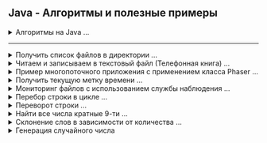 ## Java - Алгоритмы и полезные примеры

<details><summary>Алгоритмы на Java ...</summary><blockquote>

<details Сортировка выбором ><summary>Сортировка выбором.</summary>

```java
package algorithms;

import java.util.Arrays;

public class AlgorithmSelectionSort {

    public static void main(String[] args) {
        final int LEN = 10;
        int[] arrays = genarateIntArrays(LEN);

        System.out.println("Cортировка выбором.");
        System.out.println("Исходный массив: " + Arrays.toString(arrays));

        selectionSort(arrays);

        System.out.println("Отсортированный: " + Arrays.toString(arrays));
    }


    /**
     * Метод сортирует элементы (на месте) с помощью сортировки выбором
     */
    public static void selectionSort(int[] array) {
        for (int i = 0; i < array.length; i++) {
            int j = indexLowest(array, i);
            swapElements(array, i, j);
        }
    }

    /**
     * Метод меняет местами элементы в индексах i и j
     */
    private static void swapElements(int[] array, int i, int j) {
        int temp = array[i];
        array[i] = array[j];
        array[j] = temp;
    }

    /**
     * Метод находит индекс с наименьшим значением,
     * начиная с индекса при запуске (включительно)
     * и двигаясь к концу массива.
     */
    private static int indexLowest(int[] array, int start) {
        int lowIndex = start;
        for (int i = start; i < array.length; i++) {
            if (array[i] < array[lowIndex]) {
                lowIndex = i;
            }
        }
        return lowIndex;
    }

    /**
     * Метод генерации неупорядоченного массива с указанием размерности в аргументе
     */
    private static int[] genarateIntArrays(int len) {
        int[] arrRandom = new int[len];
        for (int i = 0; i < arrRandom.length; i++) {
            arrRandom[i] = (int) (i + Math.random() * 10);
        }
        return arrRandom;
    }

}

/* -----------------------------------

Cортировка выбором.
Исходный массив: [5, 3, 9, 12, 6, 7, 8, 14, 17, 10]
Отсортированный: [3, 5, 6, 7, 8, 9, 10, 12, 14, 17]

*/
```

[AlgorithmSelectionSort.java](./src/algorithms/AlgorithmSelectionSort.java "https://github.com/aykononov/java-example/blob/master/src/algorithms/AlgorithmSelectionSort.java")

</details>

<details Пузырьковая ><summary>Пузырьковая сортировка.</summary>

Сортировка пузырьком — один из самых известных алгоритмов сортировки. Здесь нужно последовательно сравнивать значения
соседних элементов и менять числа местами, если предыдущее оказывается больше последующего. Таким образом элементы с
большими значениями оказываются в конце списка, а с меньшими остаются в начале.

Этот алгоритм считается учебным и почти не применяется на практике из-за низкой эффективности: он медленно работает на
тестах, в которых маленькие элементы (их называют «черепахами») стоят в конце массива. Однако на нём основаны многие
другие методы, например, шейкерная сортировка и сортировка расчёской.

![image info](./src/algorithms/bubbleSort.gif)

![image info](./src/algorithms/bubbleSortO.jpg)

```java
package algorithms;

import java.util.Arrays;

public class AlgorithmBubbleSort {

    public static void main(String[] args) {
        final int LEN = 10;
        int[] arrays = genarateIntArrays(LEN);

        System.out.println("Пузырьковая сортировка.");
        System.out.println("Исходный массив: " + Arrays.toString(arrays));

        bubbleSort(arrays);

        System.out.println("Отсортированный: " + Arrays.toString(arrays));
    }

    /**
     * Метод генерации неупорядоченного массива с указанием размерности в аргументе
     */
    private static int[] genarateIntArrays(int len) {
        if (len < 0) return new int[0];

        int[] arrRandom = new int[len];
        for (int i = 0; i < arrRandom.length; i++) {
            arrRandom[i] = (int) (i + Math.random() * 10);
        }
        return arrRandom;
    }

    /**
     * Метод реализует алгоритм сортировки Пузырьком
     */
    private static void bubbleSort(int[] intArrays) {

        for (int i = 0; i < intArrays.length; i++) {
            for (int j = i + 1; j < intArrays.length; j++) {
                if (intArrays[i] > intArrays[j]) {
                    int temp = arrays[j];
                    intArrays[j] = intArrays[i];
                    intArrays[i] = temp;
                }
            }
        }
    }
}

/* -----------------------------------------------
Пузырьковая сортировка.
Исходный массив: [1, 7, 6, 12, 7, 7, 6, 8, 15, 17]
Отсортированный: [1, 6, 6, 7, 7, 7, 8, 12, 15, 17]

*/
```

[AlgorithmBubbleSort.java](./src/algorithms/AlgorithmBubbleSort.java "https://github.com/aykononov/java-example/blob/master/src/algorithms/AlgorithmBubbleSort.java")

</details>

<details Перемешиванием ><summary>Сортировка перемешиванием (Шейкерная сортировка).</summary>

Шейкерная сортировка отличается от пузырьковой тем, что она двунаправленная: алгоритм перемещается сначала слева
направо, затем справа налево.

![image info](./src/algorithms/shakerSort.gif)

![image info](./src/algorithms/shakerSortO.jpg)

```java
package algorithms;

import java.util.Arrays;

public class AlgorithmShakerSort {

    public static void main(String[] args) {
        final int LEN = 10;

        int[] arrays = newArrsRandom(LEN);
        System.out.println("Шейкерная сортировка.");
        System.out.println("Исходный массив: " + Arrays.toString(arrays));
        System.out.println("Отсортированный: " + Arrays.toString(shakerSort(arrays)));
    }

    /**
     * Метод генерации неупорядоченного массива с указанием размерности в аргументе
     */
    private static int[] newArrsRandom(int len) {
        int[] arrRandom = new int[len];
        for (int i = 0; i < arrRandom.length; i++) {
            arrRandom[i] = (int) (i + Math.random() * 10);
        }
        return arrRandom;
    }

    /**
     * Метод реализует алгоритм Шейкерной сортировки с аргументом типа целочисленный массив
     */
    private static int[] shakerSort(int[] A) {
        boolean swapped;
        do {
            swapped = false;
            for (int i = 0; i <= A.length - 2; i++) {
                if (A[i] > A[i + 1]) {
                    //проверяем, находятся ли два элемента в нерпавильном порядке
                    int temp = A[i];
                    A[i] = A[i + 1];
                    A[i + 1] = temp;
                    swapped = true;
                }
            }
            if (!swapped) {
                //здесь мы можем выйти из внешнего цикла, если обменов не произошло
                break;
            }
            swapped = false;
            for (int i = A.length - 2; i >= 0; i--) {
                if (A[i] > A[i + 1]) {
                    int temp = A[i];
                    A[i] = A[i + 1];
                    A[i + 1] = temp;
                    swapped = true;
                }
            }
            //если никакие элементы не были заменены, то список отсортирован
        } while (swapped);

        return A;
    }
}

/* --------------------------------------------------

Шейкерная сортировка.
Исходный массив: [6, 10, 2, 9, 6, 6, 10, 9, 17, 18]
Отсортированный: [2, 6, 6, 6, 9, 9, 10, 10, 17, 18]

*/
```

[AlgorithmShakerSort.java](./src/algorithms/AlgorithmShakerSort.java "https://github.com/aykononov/java-example/blob/master/src/algorithms/AlgorithmShakerSort.java")

</details>

<details Быстрая ><summary>Быстрая сортировка.</summary>

"Быстрая сортировка", хоть и была разработана более 40 лет назад, является наиболее широко применяемым и одним их
самых эффективных алгоритмов.

Метод основан на подходе "разделяй-и-властвуй" :

1. Сначала из массива выбирается опорный элемент a[p] (любой лемент массива),
2. Затем все элементы a[i] сравниваются с опорным и меньшие перемещаются влево, а большие вправо.
3. Получим массив из двух подмассивов, где элементы левого будут меньше или равны элемнтам
   правого:

        a[i] <= a[p] >= a[i]

4. А дальше рекурсивно применяем первые два шага к подмассивам слева и справа от опорного значения.

![image info](./src/algorithms/quickSort.gif)

![image info](./src/algorithms/quickSortO.jpg)

```java
package algorithms;

import java.util.Arrays;

public class AlgorithmQuickSort {

    public static void main(String[] args) {
        final int LEN = 10;
        int[] arrays = genarateIntArrays(LEN);
        final int LOW = 0;
        final int HIGH = arrays.length - 1;

        System.out.println("Быстрая сортировка.");
        System.out.println("Исходный массив: " + Arrays.toString(arrays));

        quickSort(arrays, LOW, HIGH);

        System.out.println("Отсортированный: " + Arrays.toString(arrays));

    }

    /**
     * Метод генерации неупорядоченного массива с указанием размерности в аргументе
     */
    private static int[] genarateIntArrays(int len) {
        int[] arrRandom = new int[len];
        for (int i = 0; i < arrRandom.length; i++) {
            arrRandom[i] = (int) (i + Math.random() * 10);
        }
        return arrRandom;
    }

    /**
     * Метод реализует алгоритм Быстрой сортировки
     */
    private static void quickSort(int[] array, int low, int high) {
        int i = low;
        int j = high;

        if (array.length == 0 || i >= j) return;

        int pivot = array[i + (j - i) / 2]; // выбираем опорный элемент

        // Разделим на подмассивы
        while (i <= j) {
            while (array[i] < pivot) i++;
            while (array[j] > pivot) j--;

            // Поменяем местами элементы
            if (i <= j) {
                int temp = array[i];
                array[i] = array[j];
                array[j] = temp;
                i++;
                j--;
            }
        }

        // Вызов рекурсии для сортировки подмассивов
        if (low < j) quickSort(array, low, j);
        if (high > i) quickSort(array, i, high);
    }
}

/* -------------------------------------------------

Быстрая сортировка.
Исходный массив: [3, 6, 9, 11, 4, 14, 9, 11, 13, 12]
Отсортированный: [3, 4, 6, 9, 9, 11, 11, 12, 13, 14]

*/
```

[AlgorithmQuickSort.java](./src/algorithms/AlgorithmQuickSort.java "https://github.com/aykononov/java-example/blob/master/src/algorithms/AlgorithmQuickSort.java")

</details>

<details Линейный ><summary>Линенйный (Последовательный) поиск...</summary>

*Последовательный поиск (Sequential Search)*, называемый также *линейным поиском*, является самым простым из всех
алгоритмов поиска. Это метод поиска одного
значения t в коллекции С "в лоб". Он находит t, начиная с первого элемента коллекции и исследуя каждый последующий
элемент до тех пор, пока не просмотрит всю
коллекцию или пока соответствующий элемент не будет найден.

**Наилучший случай: O(1); средний и наихудший случаи: О(n)**

```java
package algorithms;

import java.util.Arrays;

// Последовательный поиск значения в неупорядоченном массиве (используя цикл foreach)
class SearchBruteForce {

    // Метод генерации неупорядоченного массива с указанием размерности в параметре
    private static int[] newArrsRandom(int len) {
        int[] arrRandom = new int[len];
        for (int i = 0; i < arrRandom.length; i++) {
            arrRandom[i] = (int) (i + Math.random() * 10);
        }
        return arrRandom;
    }

    // Метод линейного (последовательного) поиска
    private static boolean getSearch(int[] inArrs, int n) {
        for (int i = 0; i < inArrs.length; i++) {
            if (n == inArrs[i]) {
                return true;
            }
        }
        return false;
    }

    public static void main(String[] args) {
        System.out.println("Создаем массив и выполняем поиск.");
        int[] arrs = newArrsRandom(10);
        System.out.println("    Исходный массив: " + Arrays.toString(arrs));
        System.out.println("Поиск значения  (5): " + getSearch(arrs, 5));
        System.out.println("Поиск значения (20): " + getSearch(arrs, 20));
    }
}

/* ------------------------------------------------
Создаем массив и выполняем поиск.
Исходный массив: [8, 1, 6, 10, 5, 7, 7, 16, 10, 13]
Поиск значения  (5): true
Поиск значения (20): false
 */
```

[SearchBruteForce - Линенйный поиск](./src/algorithms/SearchBruteForce.java)

</details>

<details Бинарный><summary>Бинарный (двоичный) поиск...</summary>

*Бинарный (двоичный) поиск* обеспечивает лучшую производительность, чем *последовательный поиск*, поскольку работает с
коллекцией, элементы которой уже *отсортированы*.

**Наилучший случай: O(1); средний и наихудший случаи: O(log n)**

[SearchBinary - Бинарный поиск](./src/algorithms/SearchBinary.java)

</details>

<details Поиск дубликатов><summary>Поиск дубликатов...</summary>

Поиск дубликатов в массиве методом простого перебора всех элементов можно реализовать двумя вложенными циклами.

**Временная сложность - O(n²), пространственная сложность — O(1).**

[SearchSimpleDuplicate - Найти первый дубликат в массиве простым перебором](./src/algorithms/SearchSimpleDuplicate.java)

</details>

<details Пузырьковая сортировка строк><summary>Пузырьковая сортировка строк...</summary>

Реализация алгоритма Пузырьковой сортирвки для объектов типа String.

[SortBoobleString - Пример Пузырьковой сортировки строк](./src/algorithms/SortBoobleString.java)

</details>

<details ФАКТОРИАЛ><summary>Определение ФАКТОРИАЛА (используя рекурсию)...</summary>

*Факториал натурального числа n* определяется, как произведение всех натуральных чисел от 1 до n включительно.

[FactorialUsingRecursion - Определение ФАКТОРИАЛА (используя рекурсию)](./src/algorithms/FactorialUsingRecursion.java)

</details>

<details ФАКТОРИАЛ лямда><summary>Определение ФАКТОРИАЛА (используя Лямбда-выражение)...</summary>

Пример программы, где блочное Лямбда-выражение применяется для вычисления и возврата факториала целочисленного значения.

[FactorialUsingLambda - Определение ФАКТОРИАЛА (используя Лямбда-выражение)](./src/algorithms/FactorialUsingLambda.java)

</details>

<details Реверс><summary>Реверс строки в обратном порядке (используя Лямбда-выражение)...</summary>

В данном примере программы, блочное Лямбда-выражение изменяет строку на обратный порядок следования символов в этой
строке.

[ReverseStringUsingLambda - Реверс строки в обратном порядке (используя Лямбда-выражение)](./src/algorithms/ReverseStringUsingLambda.java)

</details>

<details Палиндром><summary>Палиндром...</summary>

Палиндромом считаются слова, фразы или числа, которые одинаково читаются слева направо и справа налево.

[Palindrom - Пример проверяет, является ли строка Палиндромом](./src/algorithms/Palindrom.java)
</details>

</blockquote></details>

---

<details><summary>Получить список файлов в директории ...</summary>

```java

package files;

import java.io.File;
import java.util.Set;
import java.util.stream.Collectors;
import java.util.stream.Stream;

// Пример выводит все файлы в указанной директории + фильтр.
// Фильтрация коллекций с использованием нескольких критериев.

public class ListFiles {

    public static void main(String[] args) {
        String dir = "./src/files/";
        System.out.println("Получить список файлов в директории: " + dir + "\n..");
        for (String file : listFilesUsingJavaIO(dir)) {
            System.out.println(file);
        }
    }

    private static Set<String> listFilesUsingJavaIO(String dir) {
        return Stream.of(new File(dir).listFiles())
                .filter(file -> !file.isDirectory() &&  // фильтр: файл не является директорий
                        file.getName().startsWith("L")) // фильтр: имя файла начинается с "L"
                .map(File::getName)
                .collect(Collectors.toSet());
    }

}

/* -------------------------------------------

Получить список файлов в директории: src/main/java/files/
..
ListFiles.java

 */

```

[ListFiles.java](./src/files/ListFiles.java "https://github.com/aykononov/JavaExamples/tree/main/src/files/ListFiles.java")

</details>

<details><summary>Читаем и записываем в текстовый файл (Телефонная книга) ...</summary>

```java
/* Простая база данных телефонных номеров, построенная на основе
   чтения и записи текстового файла со списком свойств.  */

import javax.imageio.IIOException;
import java.io.*;
import java.util.Properties;

public class PhoneBookFromTextFile {
    public static void main(String[] args) throws IOException {
        Properties ht = new Properties();
        BufferedReader br = new BufferedReader(new InputStreamReader(System.in));
        String name, number;
        FileInputStream fin = null;
        boolean changed = false;

        // Попытаться открыть файл phonebook.dat
        try {
            fin = new FileInputStream("src/main/java/package02/phonebook.dat");
        } catch (FileNotFoundException e) {
            // игнорировать отсутствующий файл
        }

        // Если телефонная книга уже существует, загрузить существующие телефонные номера.
        try {
            if (fin != null) {
                ht.load(fin);
                fin.close();
            }
        } catch (IIOException e) {
            System.out.println("Oшибкa чтения файла.");
        } catch (IOException e) {
            e.printStackTrace();
        }

        // разрешить пользователю вводить новые имена и номера телефонов абонентов
        do {
            System.out.println("Добавить контакт ('exit' для завершения).\n ввeдитe имя: ");
            name = br.readLine();
            if (name.equals("exit")) continue;
            System.out.println("Bвeдитe номер: ");
            number = br.readLine();
            ht.put(name, number);
            changed = true;
        } while (!name.equals("exit"));

        // сохранить телефонную книгу, если она изменилась
        if (changed) {
            FileOutputStream fout = new FileOutputStream("src/main/java/package02/phonebook.dat");
            ht.store(fout, "Телефонная книга");
            fout.close();
        }

        //искать номер по имени абонента
        do {
            System.out.println("Поиск контакта по имени ('exit' для завершения).\n ввeдитe имя: ");
            name = br.readLine();
            if (name.equals("exit")) continue;
            number = (String) ht.get(name);
            System.out.println("Контакт: " + name + ", " + number);
        } while (!name.equals("exit"));
    }
}
/* ----------------------------------------------
Добавить контакт ('exit' для завершения).
 ввeдитe имя:
alex
Bвeдитe номер:
111
Добавить контакт ('exit' для завершения).
 ввeдитe имя:
elen
Bвeдитe номер:
222
Добавить контакт ('exit' для завершения).
 ввeдитe имя:
exit
Поиск контакта по имени ('exit' для завершения).
 ввeдитe имя:
alex
Контакт: alex, 111
Поиск контакта по имени ('exit' для завершения).
 ввeдитe имя:
exit

 */
```

[PhoneBookFromTextFile.java](./src/package02/PhoneBookFromTextFile.java "https://github.com/aykononov/JavaExamples/tree/main/src/package02/PhoneBookFromTextFile.java")

</details>

<details><summary>Пример многопоточного приложения с применением класса Phaser ...</summary>

```java
/* Пример многопоточного приложения с применением класса Phaser.

Класс Phaser синхронизирует потоки - он определяет объект синхронизации,
который ждет, пока не завершится определенная фаза.
Далее Phaser переходит к следующей стадии или фазе и снова ожидает ее завершения.
*/

import java.util.concurrent.Phaser;

class PhaseThread implements Runnable {
    Phaser phaser;
    String name;

    PhaseThread(Phaser phaser, String name) {
        this.phaser = phaser;
        this.name = name;

        // регистрирует текущий поток как участника
        phaser.register();
    }

    public void run() {
        System.out.println(this.name + " выполняет фазу " + phaser.getPhase());
        phaser.arriveAndAwaitAdvance(); // сообщает, что Первая фаза достигнута
        try {
            Thread.sleep(100);
        } catch (InterruptedException e) {
            System.out.println(e.getMessage());
        }

        System.out.println(this.name + " выполняет фазу " + phaser.getPhase());
        phaser.arriveAndAwaitAdvance(); // сообщает, что Вторая фаза достигнута
        try {
            Thread.sleep(100);
        } catch (InterruptedException e) {
            System.out.println(e.getMessage());
        }

        System.out.println(this.name + " выполняет фазу " + phaser.getPhase());
        phaser.arriveAndDeregister(); // сообщает о Завершении фаз и удаляет с регистрации объект
    }
}

class MultithreadingUsingPhaser {
    public static void main(String[] args) {
        Phaser phaser = new Phaser(1); // число 1 - главный поток
        new Thread(new PhaseThread(phaser, "PhaserThread 1")).start();
        new Thread(new PhaseThread(phaser, "PhaserThread 2")).start();
        new Thread(new PhaseThread(phaser, "PhaserThread 3")).start();

        // ожидаем завершения фазы 0
        int phase = phaser.getPhase();
        phaser.arriveAndAwaitAdvance();
        System.out.println("Фаза " + phase + " завершена");

        // ожидаем завершения фазы 1
        phase = phaser.getPhase();
        phaser.arriveAndAwaitAdvance();
        System.out.println("Фаза " + phase + " завершена");

        // ожидаем завершения фазы 2
        phase = phaser.getPhase();
        phaser.arriveAndAwaitAdvance();
        System.out.println("Фаза " + phase + " завершена");

        phaser.arriveAndDeregister();
    }
}

/* ----------------------------
PhaserThread 2 выполняет фазу 0
PhaserThread 3 выполняет фазу 0
PhaserThread 1 выполняет фазу 0
Фаза 0 завершена
PhaserThread 1 выполняет фазу 1
PhaserThread 3 выполняет фазу 1
PhaserThread 2 выполняет фазу 1
Фаза 1 завершена
PhaserThread 2 выполняет фазу 2
PhaserThread 1 выполняет фазу 2
PhaserThread 3 выполняет фазу 2
Фаза 2 завершена
 */
```

[MultithreadingUsingPhaser.java](./src/package03/MultithreadingUsingPhaser.java "https://github.com/aykononov/JavaExamples/tree/main/src/package03/PhaseThreadDemo.java")

</details>

<details><summary>Получить текущую метку времени ...</summary>

```java
/* Получить текущую метку времени */

import java.sql.Timestamp;

public class GetCurrentTimestamp {
    public static void main(String[] args) {
        System.out.println(new Timestamp(System.currentTimeMillis()));
    }
}

/*---------------------
2020-11-25 15:36:10.581
 */
```

[GetCurrentTimestamp.java](./src/package04/GetCurrentTimestamp.java "https://github.com/aykononov/JavaExamples/tree/main/src/package04/GetCurrentTimestamp.java")

</details>

<details><summary>Мониторинг файлов с использованием службы наблюдения ...</summary>

```java
package package05;

/* Мониторинг файлов с использованием службы наблюдения.
 *  WatchService - Служба наблюдения, которая отслеживает зарегистрированные объекты на предмет изменений и событий. */

import java.io.IOException;
import java.nio.file.*;

class WatcherServiceExample {
    public static void main(String[] args) {

        try (WatchService watchService = FileSystems.getDefault().newWatchService()) {
            Path path = Paths.get("src/main/java/package05");
            path.register(watchService,
                    StandardWatchEventKinds.ENTRY_CREATE,
                    StandardWatchEventKinds.ENTRY_DELETE,
                    StandardWatchEventKinds.ENTRY_MODIFY);
            WatchKey key;
            while ((key = watchService.take()) != null) {
                for (WatchEvent<?> event : key.pollEvents()) {
                    System.out.println(path + ": " + event.kind() + ": " + event.context());
                }
                key.reset();
            }
        } catch (IOException | InterruptedException e) {
            System.out.println(e.getMessage());
        }
    }
}
/* -----------------------------------------
src\main\java\package05: ENTRY_CREATE: a.txt
src\main\java\package05: ENTRY_MODIFY: a.txt
src\main\java\package05: ENTRY_DELETE: a.txt

 */
```

[WatcherServiceExample.java](./src/package05/WatcherServiceExample.java "https://github.com/aykononov/JavaExamples/tree/main/src/package05/WatcherServiceExample.java")

</details>

<details><summary>Перебор строки в цикле ...</summary>

```java
/* Перебор строки в цикле по символам. */
public class StringForEach {
    public static void main(String[] args) {
        String str = "Hello Java";
        System.out.print("Перебор строки в цикле: ");
        for (char c : str.toCharArray()) {
            System.out.print(c + " ");
        }
    }
}
/* ----------------------------------------
Перебор строки в цикле: H e l l o   J a v a 
 */
```

[StringForEach.java](./src/package06/StringForEach.java "https://github.com/aykononov/JavaExamples/tree/main/src/package06/StringForEach.java")

</details>

<details><summary>Переворот строки ...</summary>

```java
/* Переворот строки. */
public class StringReverse {
    public static void main(String[] args) {
        String str = "Hello Java";
        System.out.print("Переворот строки: ");
        for (int i = str.length() - 1; i >= 0; i--) {
            System.out.print(str.charAt(i));
        }
    }
}
/* -------------------------
Переворот строки: avaJ olleH
 */
```

[StringReverse.java](./src/package06/StringReverse.java "https://github.com/aykononov/JavaExamples/tree/main/src/package06/StringReverse.java")

</details>

<details><summary>Найти все числа кратные 9-ти ...</summary>

```java
// Найти все числа кратные 9-ти.
public class ForContionue {
    public static void main(String[] args) {
        for (int i = 0; i < 82; i++) {
            // Оператор деления по модулю % - возвращает остаток от деления.
            if (i % 9 == 0) System.out.print(i + " ");
        }
    }
}
/* ------------------------
0 9 18 27 36 45 54 63 72 81 
 */
```

[ForContionue.java](./src/package07/ForContionue.java "https://github.com/aykononov/JavaExamples/tree/main/src/package07/ForContionue.java")

</details>

<details><summary>Склонение слов в зависимости от количества ...</summary>

```java
package package07;

// Склонение слов в зависимости от количества.
public class Declination {

    public static void main(String[] args) {
        System.out.println("1 " + getDeclination(1));
        System.out.println("2 " + getDeclination(2));
        System.out.println("5 " + getDeclination(5));
        System.out.println("21 " + getDeclination(21));
        System.out.println("52 " + getDeclination(52));
        System.out.println("105 " + getDeclination(105));
    }

    public static String getDeclination(int count) {
        String one = "день";
        String tow = "дня";
        String five = "дней";

        if (count > 100) count %= 100;
        if (count > 20) count %= 10;
        switch (count) {
            case 1:
                return one;
            case 2:
            case 3:
            case 4:
                return tow;
            default:
                return five;
        }
    }

}

/* ---------
1 день
2 дня
5 дней
21 день
52 дня
105 дней
 */
```

[Declination.java](./src/package07/Declination.java "https://github.com/aykononov/JavaExamples/tree/main/src/package07/Declination.java")

</details>

<details><summary>Генерация случайного числа</summary>

```java
import static java.util.Arrays.stream;
import static java.util.stream.Collectors.toList;

import java.util.List;
import java.util.Random;

/**
 * Генерация случайного числа
 */
public class RandomIntBetweenExclude {
    public static void main(String[] args) {
        System.out.println("Генерация случайного числа, исключая диапазон чисел:");
        System.out.print(nextIntExclude(1, 2, 3, 4, 5) + " ");

        System.out.println("\n");

        System.out.println("Генерация случайного числа в диапазоне min и max, исключая диапазон чисел:");
        System.out.print(nextIntBetweenExclude(7, 10, 9, 10) + " ");
    }

    // Генерация случайного числа, исключая диапазон чисел
    public static Integer nextIntExclude(final Integer... exclude) {
        int result = new Random().nextInt();
        if (exclude.length == 0) {
            return result;
        }
        List < IntegerexcludeList = stream(exclude).collect(toList());
        while (excludeList.contains(result)) {
            result++;
        }
        return result;
    }

    // Генерация случайного числа в диапазоне min и max, исключая диапазон чисел
    public static Integer nextIntBetweenExclude(final Integer min, final Integer max, final Integer... exclude) {
        int random = new Random().nextInt(max - min + 1) + min;
        int result = random;
        if (exclude.length == 0) {
            return result;
        }
        List < IntegerexcludeList = stream(exclude).collect(toList());
        if (!excludeList.contains(result) && result >= min && result <= max) {
            return result;
        }
        while (result++ != max) {
            if (!excludeList.contains(result)) {
                return result;
            }
        }
        result = random;
        while (result-- != min) {
            if (!excludeList.contains(result)) {
                return result;
            }
        }
        throw new IllegalArgumentException("Все числа из диапазона в списке на исключение!");
    }
}

```

[RandomIntBetweenExclude.java](./src/package08/RandomIntBetweenExclude.java "https://github.com/aykononov/JavaExamples/tree/main/src/package08/RandomIntBetweenExclude.java")

</details>